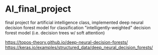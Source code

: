 # AI_final_project
final project for artificial intelligence class, implemented deep neural decision forest model for classification
"intelligently-weighted" decision forest model (i.e. decision trees w/ soft attention)



https://topos-theory.github.io/deep-neural-decision-forests/
https://keras.io/examples/structured_data/deep_neural_decision_forests/

